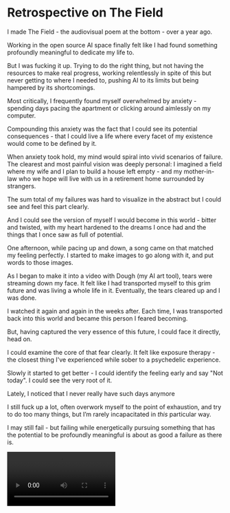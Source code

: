 # Retrospective on The Field

I made The Field - the audiovisual poem at the bottom - over a year ago.

Working in the open source AI space finally felt like I had found something profoundly meaningful to dedicate my life to. 

But I was fucking it up. Trying to do the right thing, but not having the resources to make real progress, working relentlessly in spite of this but never getting to where I needed to, pushing AI to its limits but being hampered by its shortcomings.

Most critically, I frequently found myself overwhelmed by anxiety - spending days pacing the apartment or clicking around aimlessly on my computer. 

Compounding this anxiety was the fact that I could see its potential consequences - that I could live a life where every facet of my existence would come to be defined by it.

When anxiety took hold, my mind would spiral into vivid scenarios of failure. The clearest and most painful vision was deeply personal: I imagined a field where my wife and I plan to build a house left empty - and my mother-in-law who we hope will live with us in a retirement home surrounded by strangers. 

The sum total of my failures was hard to visualize in the abstract but I could see and feel this part clearly. 

And I could see the version of myself I would become in this world - bitter and twisted, with my heart hardened to the dreams I once had and the things that I once saw as full of potential.

One afternoon, while pacing up and down, a song came on that matched my feeling perfectly. I started to make images to go along with it, and put words to those images.

As I began to make it into a video with Dough (my AI art tool), tears were streaming down my face. It felt like I had transported myself to this grim future and was living a whole life in it. Eventually, the tears cleared up and I was done. 

I watched it again and again in the weeks after. Each time, I was transported back into this world and became this person I feared becoming. 

But, having captured the very essence of this future, I could face it directly, head on.

I could examine the core of that fear clearly. It felt like exposure therapy - the closest thing I've experienced while sober to a psychedelic experience. 

Slowly it started to get better - I could identify the feeling early and say "Not today". I could see the very root of it.

Lately, I noticed that I never really have such days anymore 

I still fuck up a lot, often overwork myself to the point of exhaustion, and try to do too many things, but I’m rarely incapacitated in *this* particular way.

I may still fail - but failing while energetically pursuing something that has the potential to be profoundly meaningful is about as good a failure as there is.

<video width="50%" controls>
  <source src="../assets/output_apo8_prob4_apo8.mp4" type="video/mp4">
  Your browser does not support the video tag.
</video> 